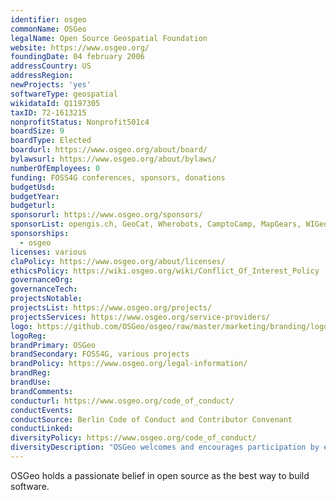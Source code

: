 ```yaml
---
identifier: osgeo
commonName: OSGeo
legalName: Open Source Geospatial Foundation
website: https://www.osgeo.org/
foundingDate: 04 february 2006
addressCountry: US
addressRegion:
newProjects: 'yes'
softwareType: geospatial
wikidataId: Q1197305
taxID: 72-1613215
nonprofitStatus: Nonprofit501c4
boardSize: 9
boardType: Elected
boardurl: https://www.osgeo.org/about/board/
bylawsurl: https://www.osgeo.org/about/bylaws/
numberOfEmployees: 0
funding: FOSS4G conferences, sponsors, donations
budgetUsd: 
budgetYear:
budgeturl:
sponsorurl: https://www.osgeo.org/sponsors/
sponsorList: opengis.ch, GeoCat, Wherobots, CamptoCamp, MapGears, WIGeoGIS, WhereGroup, GAIA3D, Terrestris
sponsorships: 
  - osgeo
licenses: various
claPolicy: https://www.osgeo.org/about/licenses/
ethicsPolicy: https://wiki.osgeo.org/wiki/Conflict_Of_Interest_Policy
governanceOrg:
governanceTech:
projectsNotable:
projectsList: https://www.osgeo.org/projects/
projectsServices: https://www.osgeo.org/service-providers/
logo: https://github.com/OSGeo/osgeo/raw/master/marketing/branding/logo/osgeo-logo-rgb.png
logoReg: 
brandPrimary: OSGeo
brandSecondary: FOSS4G, various projects
brandPolicy: https://www.osgeo.org/legal-information/
brandReg:
brandUse:
brandComments:
conducturl: https://www.osgeo.org/code_of_conduct/
conductEvents:
conductSource: Berlin Code of Conduct and Contributor Convenant
conductLinked:
diversityPolicy: https://www.osgeo.org/code_of_conduct/
diversityDescription: "OSGeo welcomes and encourages participation by everyone. We are committed to being a community that everyone feels good about joining, and we will always work to treat everyone well. No matter how you identify yourself or how others perceive you: we welcome you."
---
```


OSGeo holds a passionate belief in open source as the best way to build software.
